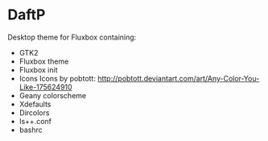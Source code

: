 # DaftP
Desktop theme for Fluxbox containing:
* GTK2
* Fluxbox theme
* Fluxbox init
* Icons
Icons by pobtott: http://pobtott.deviantart.com/art/Any-Color-You-Like-175624910
* Geany colorscheme
* Xdefaults
* Dircolors
* ls++.conf
* bashrc

